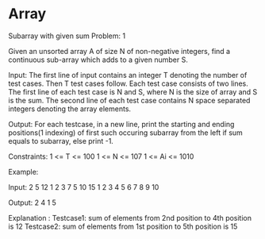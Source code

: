 # Array
Subarray with given sum
Problem: 1

Given an unsorted array A of size N of non-negative integers, find a continuous sub-array which adds to a given number S.

Input:
The first line of input contains an integer T denoting the number of test cases. Then T test cases follow. Each test case consists of two lines. The first line of each test case is N and S, where N is the size of array and S is the sum. The second line of each test case contains N space separated integers denoting the array elements.

Output:
For each testcase, in a new line, print the starting and ending positions(1 indexing) of first such occuring subarray from the left if sum equals to subarray, else print -1.

Constraints:
1 <= T <= 100
1 <= N <= 107
1 <= Ai <= 1010

Example:

Input:
2
5 12
1 2 3 7 5
10 15
1 2 3 4 5 6 7 8 9 10

Output:
2 4
1 5

Explanation : 
Testcase1: sum of elements from 2nd position to 4th position is 12
Testcase2: sum of elements from 1st position to 5th position is 15
